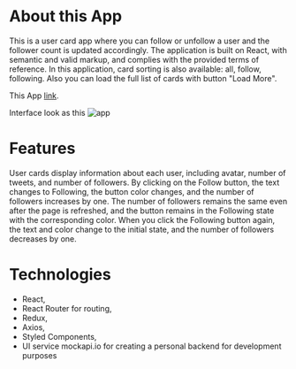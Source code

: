 # About this App

This is a user card app where you can follow or unfollow a user and the follower count is updated accordingly. The application is built on React, with semantic and valid markup, and complies with the provided terms of reference. In this application, card sorting is also available: all, follow, following. Also you can load the full list of cards with button "Load More".

This App [link](https://kristuwa.github.io/tweets-card/).

Interface look as this ![app](https://github.com/Kristuwa/tweets-card/raw/main/src/img/App.jpg)

# Features

User cards display information about each user, including avatar, number of tweets, and number of followers. By clicking on the Follow button, the text changes to Following, the button color changes, and the number of followers increases by one. The number of followers remains the same even after the page is refreshed, and the button remains in the Following state with the corresponding color. When you click the Following button again, the text and color change to the initial state, and the number of followers decreases by one.

# Technologies

- React,
- React Router for routing,
- Redux,
- Axios,
- Styled Components,
- UI service mockapi.io for creating a personal backend for development purposes
